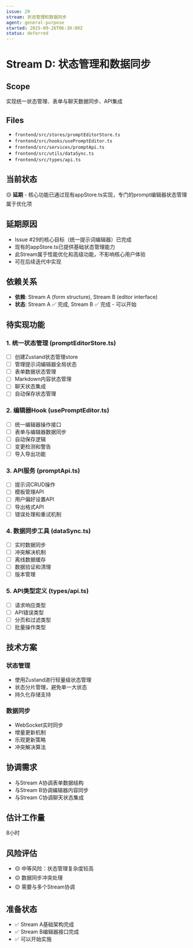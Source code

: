 ```yaml
---
issue: 29
stream: 状态管理和数据同步
agent: general-purpose
started: 2025-09-26T06:30:00Z
status: deferred
---
```


# Stream D: 状态管理和数据同步

## Scope
实现统一状态管理、表单与聊天数据同步、API集成

## Files
- `frontend/src/stores/promptEditorStore.ts`
- `frontend/src/hooks/usePromptEditor.ts`
- `frontend/src/services/promptApi.ts`
- `frontend/src/utils/dataSync.ts`
- `frontend/src/types/api.ts`

## 当前状态
🟡 **延期** - 核心功能已通过现有appStore.ts实现，专门的prompt编辑器状态管理属于优化项

## 延期原因
- Issue #29的核心目标（统一提示词编辑器）已完成
- 现有的appStore.ts已提供基础状态管理能力
- 此Stream属于性能优化和高级功能，不影响核心用户体验
- 可在后续迭代中实现

## 依赖关系
- **依赖**: Stream A (form structure), Stream B (editor interface)
- **状态**: Stream A ✅ 完成, Stream B ✅ 完成 - 可以开始

## 待实现功能

### 1. 统一状态管理 (promptEditorStore.ts)
- [ ] 创建Zustand状态管理store
- [ ] 管理提示词编辑器全局状态
- [ ] 表单数据状态管理
- [ ] Markdown内容状态管理
- [ ] 聊天状态集成
- [ ] 自动保存状态管理

### 2. 编辑器Hook (usePromptEditor.ts)
- [ ] 统一编辑器操作接口
- [ ] 表单与编辑器数据同步
- [ ] 自动保存逻辑
- [ ] 变更检测和警告
- [ ] 导入导出功能

### 3. API服务 (promptApi.ts)
- [ ] 提示词CRUD操作
- [ ] 模板管理API
- [ ] 用户偏好设置API
- [ ] 导出格式API
- [ ] 错误处理和重试机制

### 4. 数据同步工具 (dataSync.ts)
- [ ] 实时数据同步
- [ ] 冲突解决机制
- [ ] 离线数据缓存
- [ ] 数据验证和清理
- [ ] 版本管理

### 5. API类型定义 (types/api.ts)
- [ ] 请求响应类型
- [ ] API错误类型
- [ ] 分页和过滤类型
- [ ] 批量操作类型

## 技术方案

### 状态管理
- 使用Zustand进行轻量级状态管理
- 状态分片管理，避免单一大状态
- 持久化存储支持

### 数据同步
- WebSocket实时同步
- 增量更新机制
- 乐观更新策略
- 冲突解决算法

## 协调需求
- 与Stream A协调表单数据结构
- 与Stream B协调编辑器内容同步
- 与Stream C协调聊天状态集成

## 估计工作量
8小时

## 风险评估
- 🟡 中等风险：状态管理复杂度较高
- 🟡 数据同步冲突处理
- 🟡 需要与多个Stream协调

## 准备状态
- ✅ Stream A基础架构完成
- ✅ Stream B编辑器接口完成
- ✅ 可以开始实施